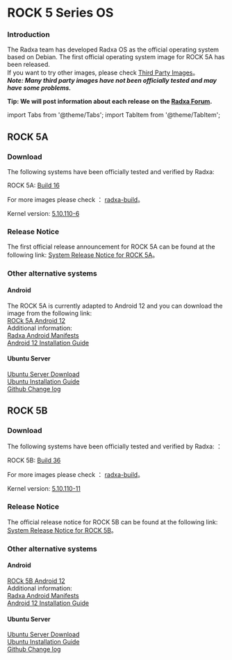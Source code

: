 ﻿---
sidebar_label: 'Official OS'
sidebar_position: 2
---

# ROCK 5 Series OS

### Introduction

The Radxa team has developed Radxa OS as the official operating system based on Debian. 
The first official operating system image for ROCK 5A has been released.  
If you want to try other images, please check [Third Party Images](/rock5/alt-os)。  
***Note: Many third party images have not been officially tested and may have some problems.***

**Tip: We will post information about each release on the [Radxa Forum](https://forum.radxa.com/).**  

import Tabs from '@theme/Tabs';
import TabItem from '@theme/TabItem';

<Tabs>
<TabItem value="ROCK 5A" label="ROCK 5A" default>

## ROCK 5A

### Download

The following systems have been officially tested and verified by Radxa:   

ROCK 5A: [Build 16](https://github.com/radxa-build/rock-5a/releases/download/b16/rock-5a_debian_bullseye_kde_b16.img.xz)  

For more images please check ： [radxa-build](https://github.com/radxa-build/rock-5a/releases/tag/b16)。  

Kernel version: [5.10.110-6](https://github.com/radxa-pkg/linux-rockchip/releases/tag/5.10.110-6)  

### Release Notice

The first official release announcement for ROCK 5A can be found at the following link: 
[System Release Notice for ROCK 5A](https://forum.radxa.com/t/230428-system-release-notice-for-rock-5a/16275)。 

### Other alternative systems

#### Android

The ROCK 5A is currently adapted to Android 12 and you can download the image from the following link:  
[ROCk 5A Android 12](https://github.com/radxa/manifests/releases/tag/Android12_rk12)  
Additional information:  
[Radxa Android Manifests](https://github.com/radxa/manifests)  
[Android 12 Installation Guide](https://wiki.radxa.com/Rock5/guide/android12)

#### Ubuntu Server

[Ubuntu Server Download](https://github.com/radxa-build/rock-5a/releases)  
[Ubuntu Installation Guide](https://wiki.radxa.com/Rock5/linux/ubuntu)  
[Github Change log](https://github.com/radxa/debos-radxa/releases/latest)


</TabItem>
<TabItem value="ROCK 5B" label="ROCK 5B">

## ROCK 5B

### Download

The following systems have been officially tested and verified by Radxa:   ： 

ROCK 5B: [Build 36](https://github.com/radxa-build/rock-5b/releases/download/b36/rock-5b_debian_bullseye_kde_b36.img.xz)

For more images please check ： [radxa-build](https://github.com/radxa-build/rock-5b/releases/tag/b36)。  

Kernel version: [5.10.110-11](https://github.com/radxa-pkg/linux-rockchip/releases/tag/5.10.110-11)

### Release Notice

The official release notice for ROCK 5B can be found at the following link: 
[System Release Notice for ROCK 5B](https://forum.radxa.com/t/230526-system-release-notice-for-rock-5b/16809)。 

### Other alternative systems

#### Android
  
[ROCk 5B Android 12](https://github.com/radxa/manifests/releases/tag/Rock-android12-20230315)  
Additional information:  
[Radxa Android Manifests](https://github.com/radxa/manifests)  
[Android 12 Installation Guide](https://wiki.radxa.com/Rock5/guide/android12)

#### Ubuntu Server

[Ubuntu Server Download](https://github.com/radxa-build/rock-5b/releases)  
[Ubuntu Installation Guide](https://wiki.radxa.com/Rock5/linux/ubuntu)  
[Github Change log](https://github.com/radxa/debos-radxa/releases/latest)

</TabItem>
</Tabs>

